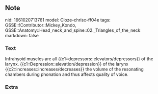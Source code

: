 ## Note
nid: 1661020713761
model: Cloze-chrisc-ff04e
tags: GSSE::!Contributor::Mickey_Kondo, GSSE::Anatomy::Head_neck_and_spine::02._Triangles_of_the_neck
markdown: false

### Text
Infrahyoid muscles are all {{c1::depressors::elevators/depressors}} of the larynx. {{c1::Depression::elevation/depression}} of the larynx {{c2::increases::increases/decreases}} the volume of the resonating chambers during phonation and thus affects quality of voice.

### Extra

